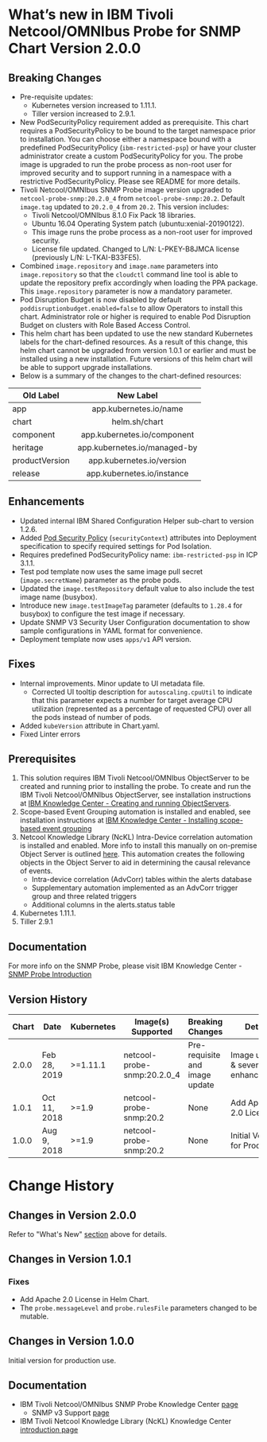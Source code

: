 # What’s new in IBM Tivoli Netcool/OMNIbus Probe for SNMP Chart Version 2.0.0

## Breaking Changes

-   Pre-requisite updates:
    -   Kubernetes version increased to 1.11.1.
    -   Tiller version increased to 2.9.1.
-   New PodSecurityPolicy requirement added as prerequisite. This chart requires a PodSecurityPolicy to be bound to the target namespace prior to installation. You can choose either a namespace bound with a predefined PodSecurityPolicy (`ibm-restricted-psp`) or have your cluster administrator create a custom PodSecurityPolicy for you. The probe image is upgraded to run the probe process as non-root user for improved security and to support running in a namespace with a restrictive PodSecurityPolicy. Please see README for more details.
-   Tivoli Netcool/OMNIbus SNMP Probe image version upgraded to `netcool-probe-snmp:20.2.0_4` from `netcool-probe-snmp:20.2`. Default `image.tag` updated to `20.2.0_4` from `20.2`. This version includes:
    -    Tivoli Netcool/OMNIbus 8.1.0 Fix Pack 18 libraries.
    -    Ubuntu 16.04 Operating System patch (ubuntu:xenial-20190122).
    -    This image runs the probe process as a non-root user for improved security.
    -    License file updated. Changed to L/N: L-PKEY-B8JMCA license (previously L/N: L-TKAI-B33FE5).
-   Combined `image.repository` and `image.name` parameters into `image.repository` so that the `cloudctl` command line tool is able to update the repository prefix accordingly when loading the PPA package. This `image.repository` parameter is now a mandatory parameter.
-   Pod Disruption Budget is now disabled by default `poddisruptionbudget.enabled=false` to allow Operators to install this chart. Administrator role or higher is required to enable Pod Disruption Budget on clusters with Role Based Access Control.
-   This helm chart has been updated to use the new standard Kubernetes labels for the chart-defined resources. As a result of this change, this helm chart cannot be upgraded from version 1.0.1 or earlier and must be installed using a new installation. Future versions of this helm chart will be 
able to support upgrade installations.
-   Below is a summary of the changes to the chart-defined resources:

| Old Label        | New Label           |
| ------------- |:-------------:|
| app      | app.kubernetes.io/name |
| chart      | helm.sh/chart      |
| component | app.kubernetes.io/component      |
| heritage | app.kubernetes.io/managed-by      |
| productVersion | app.kubernetes.io/version      |
| release | app.kubernetes.io/instance      |

## Enhancements

-   Updated internal IBM Shared Configuration Helper sub-chart to version 1.2.6.
-   Added [Pod Security Policy](https://kubernetes.io/docs/concepts/policy/pod-security-policy/) (`securityContext`) attributes into Deployment specification to specify required settings for Pod Isolation.
-   Requires predefined PodSecurityPolicy name: `ibm-restricted-psp` in ICP 3.1.1.
-   Test pod template now uses the same image pull secret (`image.secretName`) parameter as the probe pods.
-   Updated the `image.testRepository` default value to also include the test image name (busybox).
-   Introduce new `image.testImageTag` parameter (defaults to `1.28.4` for busybox) to configure the test image if necessary.
-   Update SNMP V3 Security User Configuration documentation to show sample configurations in YAML format for convenience.
-   Deployment template now uses `apps/v1` API version.

## Fixes

-   Internal improvements. Minor update to UI metadata file.
    -   Corrected UI tooltip description for `autoscaling.cpuUtil` to indicate that this parameter expects a number for target average CPU utilization (represented as a percentage of requested CPU) over all the pods instead of number of pods.
-   Added `kubeVersion` attribute in Chart.yaml.
-   Fixed Linter errors


## Prerequisites

1.  This solution requires IBM Tivoli Netcool/OMNIbus ObjectServer to be created and running prior to installing the probe. To create and run the IBM Tivoli Netcool/OMNIbus ObjectServer, see installation instructions at [IBM Knowledge Center - Creating and running ObjectServers](https://www.ibm.com/support/knowledgecenter/en/SSSHTQ_8.1.0/com.ibm.netcool_OMNIbus.doc_8.1.0/omnibus/wip/install/task/omn_con_creatingsettingupobjserv.html).
2.  Scope-based Event Grouping automation is installed and enabled, see installation instructions at [IBM Knowledge Center - Installing scope-based event grouping](https://www.ibm.com/support/knowledgecenter/en/SSSHTQ_8.1.0/com.ibm.netcool_OMNIbus.doc_8.1.0/omnibus/wip/install/task/omn_con_ext_installingscopebasedegrp.html)
3.  Netcool Knowledge Library (NcKL) Intra-Device correlation automation is installed and enabled. More info to install this manually on on-premise Object Server is outlined [here](https://www.ibm.com/support/knowledgecenter/en/SSSHTQ/omnibus/probes/nckl/wip/reference/nckl_cnf_obj_intrdvc.html). This automation creates the following objects in the Object Server to aid in determining the causal relevance of events.
    -   Intra-device correlation (AdvCorr) tables within the alerts database
    -   Supplementary automation implemented as an AdvCorr trigger group and three related triggers
    -   Additional columns in the alerts.status table
4.  Kubernetes 1.11.1.
5.  Tiller 2.9.1

## Documentation

For more info on the SNMP Probe, please visit IBM Knowledge Center - [SNMP Probe Introduction](https://www.ibm.com/support/knowledgecenter/en/SSSHTQ/omnibus/probes/snmp/wip/concept/snmp_introduction_c.html)

## Version History

| Chart | Date         | Kubernetes | Image(s) Supported          | Breaking Changes               | Details                        |
| ----- | ------------ | ---------- | --------------------------- | ------------------------------ | ------------------------------ |
| 2.0.0 | Feb 28, 2019 | >=1.11.1   | netcool-probe-snmp:20.2.0_4 | Pre-requisite and image update | Image update & several enhancements |
| 1.0.1 | Oct 11, 2018 | >=1.9      | netcool-probe-snmp:20.2     | None                           | Add Apache 2.0 License         |
| 1.0.0 | Aug  9, 2018 | >=1.9      | netcool-probe-snmp:20.2     | None                           | Initial Version for Production |

# Change History

## Changes in Version 2.0.0

Refer to "What's New" [section](#breaking-changes) above for details.

## Changes in Version 1.0.1

### Fixes

-   Add Apache 2.0 License in Helm Chart.
-   The `probe.messageLevel` and `probe.rulesFile` parameters changed to be mutable.

## Changes in Version 1.0.0

Initial version for production use.

## Documentation

-   IBM Tivoli Netcool/OMNIbus SNMP Probe Knowledge Center [page](https://www.ibm.com/support/knowledgecenter/en/SSSHTQ/omnibus/probes/snmp/wip/concept/snmp_introduction_c.html)
    -   SNMP v3 Support [page](https://www.ibm.com/support/knowledgecenter/en/SSSHTQ/omnibus/probes/snmp/wip/reference/snmp_support_v3_r.html)
-   IBM Tivoli Netcool Knowledge Library (NcKL) Knowledge Center [introduction page](https://www.ibm.com/support/knowledgecenter/en/SSSHTQ/omnibus/probes/nckl/wip/reference/nckl_intrdctn.html)
